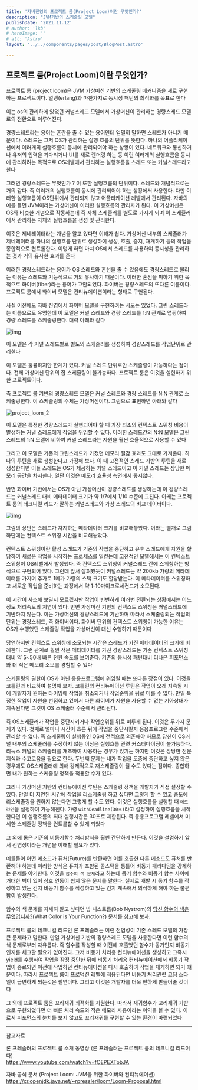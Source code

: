 ```yaml
---
title: '자바진영의 프로젝트 룸(Project Loom)이란 무엇인가?'
description: "JVM기반의 스케줄링 모델"
publishDate: '2021.11.12'
# author: 'lkb'
# heroImage: ''
# alt: 'Astro'
layout: '../../components/pages/post/BlogPost.astro'

---
```


## 프로젝트 룸(Project Loom)이란 무엇인가?

프로젝트 룸 (project loom)은 JVM 가상머신 기반의 스케줄링 메커니즘을 새로 구현하는 프로젝트이다. 얼랭(erlang)과 마찬가지로 동시성 패턴의 최적화를 목표로 한다\
\
이는 os의 관리하에 있었던 커널스레드 모델에서 가상머신이 관리하는 경량스레드 모델로의 전환으로 이루어진다.\
\
경량스레드라는 용어는 혼란을 줄 수 있는 용어인데 엄밀히 말하면 스레드가 아니기 때문이다. 스레드는 그저 OS가 관리하는 실행 흐름의 단위를 뜻한다. 하나의 어플리케이션에서 여러개의 실행흐름이 동시에 관리되어야 하는 상황이 있다. 네트워크와 통신하거나 유저의 입력을 기다리거나 UI를 새로 렌더링 하는 등 이런 여러개의 실행흐름을 동시에 관리하려는 목적으로 OS레벨에서 관리하는 실행흐름을 스레드 또는 커널스레드라고 한다\
\
그러면 경량스레드는 무엇인가 ? 이 또한 실행흐름의 단위이다. 스레드와 개념적으로는 거의 같다. 즉 여러개의 실행흐름이 동시에 관리되어야 하는 상황에서 사용한다. 다만 이러한 실행흐름이 OS단위에서 관리되지 않고 어플리케이션 레벨에서 관리된다. 자바의 예를 들면 JVM이라는 가상머신이 이러한 실행흐름의 관리자가 된다. 이 가상머신은 OS와 비슷한 개념으로 작동하는데 즉 자체 스케줄러를 별도로 가지게 되며 이 스케줄러에서 관리하는 자체의 실행흐름을 생성 및 관리한다.\
\
이것은 제네레이터라는 개념을 알고 있다면 이해가 쉽다. 가상머신 내부의 스케줄러가 제네레이터를 하나의 실행흐름 단위로 생성하여 생성, 호출, 중지, 재개하기 등의 작업을 종합적으로 컨트롤한다. 이렇게 하면 마치 OS에서 스레드를 사용하여 동시성을 관리하는 것과 거의 유사한 효과를 준다\
\
이러한 경량스레드라는 용어가 OS 스레드와 혼선을 줄 수 있음에도 경량스레드로 불리는 이유는 스레드와 기능적으로 거의 유사하기 때문이다. 이러한 혼선을 피하기 위한 목적으로 화이버(fiber)라는 용어가 고안되었다. 화이버는 경량스레드의 또다른 이름이다. 프로젝트 룸에서 화이버 모델은 컨티뉴에이션이라는 형태로 구현된다.\
\
사실 이전에도 자바 진영에서 화이버 모델을 구현하려는 시도는 있었다. 그린 스레드라는 이름으로도 유명한데 이 모델은 커널 스레드와 경량 스레드를 1:N 관계로 맵핑하여 경량 스레드를 스케줄링한다. 대략 아래와 같다

<!-- ![img](../assets/blog/211112_project_loom/project_loom_1.png) -->
![img](/assets/blog/211112_project_loom/project_loom_1.png)

이 모델은 각 커널 스레드별로 별도의 스케줄러를 생성하여 경량스레드를 작업단위로 관리한다\
\
이 모델은 훌륭하지만 한계가 있다. 커널 스레드 단위로만 스케줄링이 가능하다는 점이다. 전체 가상머신 단위의 잡 스케줄링이 불가능하다. 프로젝트 룸은 이것을 실현하기 위한 프로젝트이다.\
\
즉 프로젝트 룸 기반의 경량스레드 모델은 커널 스레드와 경량 스레드를 N:N 관계로 스케줄링한다. 이 스케줄링의 주체는 가상머신이다. 그림으로 표현하면 아래와 같다

![project_loom_2](/assets/blog/211112_project_loom/project_loom_2.jpg)

이 모델은 특정한 경량스레드가 실행되어야 할 때 가장 최소의 컨텍스트 스위칭 비용이 발생하는 커널 스레드에게 작업을 위임할 수 있다. 이러한 스레드간의 N:N 모델은 그린스레드의 1:N 모델에 비하여 커널 스레드라는 자원을 훨씬 효율적으로 사용할 수 있다\
\
그리고 이 모델은 기존의 그린스레드가 가졌던 메모리 절감 효과도 그대로 가져온다. 하나의 루틴을 새로 생성한다고 가정해 보자. 이 때 고전적인 스레드 기반의 루틴을 새로 생성한다면 이들 스레드는 OS가 제공하는 커널 스레드이고 이 커널 스레드는 상당한 메모리 공간을 차지한다. 일단 이것은 메모리 효율성 측면에서 좋지않다.\
\
반면 화이버 기반에서는 OS가 아닌 가상머신이 경량스레드를 생성하는데 이 경량스레드는 커널스레드 대비 메타데이터 크기가 약 1/7에서 1/10 수준에 그친다. 아래는 프로젝트 룸의 테크니컬 리드가 말하는 커널스레드와 가상 스레드의 비교 데이터이다.

<!-- assets\blog\211112_project_loom -->
![img](/assets/blog/211112_project_loom/project_loom_3_mod.jpg)


그림의 상단은 스레드가 차지하는 메타데이터 크기를 비교해놓았다. 이와는 별개로 그림 하단에는 컨텍스트 스위칭 시간을 비교해놓았다.\
\
컨텍스트 스위칭이란 활성 스레드가 기존의 작업을 중단하고 유휴 스레드에게 자원을 할당하여 새로운 작업을 시작하는 프로세스를 일컫는데 고전적인 모델에서는 이 컨텍스트 스위칭이 OS레벨에서 발생했다. 즉 컨텍스트 스위칭이 커널스레드 간에 스위칭하는 방식으로 구현되어 있다. 그런데 앞서 살펴봤듯이 커널스레드는 약 200kb 가량의 메타데이터를 가지며 추가로 1메가 가량의 스택 크기도 할당받는다. 이 메타데이터를 스위칭하고 새로운 작업을 준비하는 과정에서 약 1-10마이크로세컨드가 소모된다.\
\
이 시간이 사소해 보일지 모르겠지만 작업이 빈번하게 여러번 전환되는 상황에서는 어느정도 처리속도의 지연이 있다.
반면 가상머신 기반의 컨텍스트 스위칭은 커널스레드에 기반하지 않는다. 이는 가상머신의 경량스레드에 기반하며 따라서 스케줄링되는 작업의 단위는 경량스레드, 즉 화이버이다. 화이버 단위의 컨텍스트 스위칭이 가능한 이유는 OS가 수행했던 스케줄링 작업을 가상머신이 대신 수행하기 때문이다\
\
당연하지만 컨텍스트 스위칭에 소모되는 시간은 스레드가 가진 메타데이터의 크기에 비례한다. 그런 관계로 훨씬 적은 메타데이터를 가진 경량스레드는 기존 컨텍스트 스위칭 대비 약 5~50배 빠른 전환 속도를 보여준다. 기존의 동시성 패턴대비 더나은 퍼포먼스와 더 적은 메모리 소모를 경험할 수 있다\
\
스케줄링의 권한이 OS가 아닌 응용프로그램에 위임될 때는 또다른 장점이 있다. 이것을 코틀린과 비교하여 설명해 보자. 코틀린의 컨티뉴에이션 루틴은 작업이 오래 지속될 시에 개발자가 원하는 타이밍에 작업을 취소되거나 작업순위을 뒤로 미룰 수 없다. 만일 특정한 작업이 자원을 선점하고 있어서 다른 화이버가 자원을 사용할 수 없는 기아상태가 지속된다면 그것이 OS 스케줄러 수준에서 관리된다.\
\
즉 OS스케줄러가 작업을 중단시키거나 작업순위를 뒤로 미루게 된다. 이것은 두가지 문제가 있다. 첫째로 얼마나 시간이 흐른 뒤에 작업을 중단시킬지 응용프로그램 수준에서 관리할 수 없다. 즉 스케줄링이 실행중인 OS에 전적으로 의존해야 하므로 당신이 OS커널 내부의 스케줄러를 수정하지 않는 이상은 실행흐름 관련 커스터마이징이 불가능하다. 리눅스 커널의 스케줄러를 개조하여 사용하는 경우가 있기는 하지만 이것은 상당한 전문지식과 수고로움을 필요로 한다. 두번째 문제는 내가 작업을 도중에 중단하고 싶지 않은 경우에도 OS스케줄러에 의해 강제적으로 재스케줄링이 될 수도 있다는 점이다. 종합하면 내가 원하는 스케줄링 정책을 적용할 수가 없다.\
\
그러나 가상머신 기반의 컨티뉴에이션 루틴은 스케줄링 정책을 개발자가 직접 설정할 수 있다. 만일 더 지연된 시간에 작업을 리스케줄링 하고 싶다면 그렇게 할 수 있고 중도에 리스케줄링을 원하지 않는다면 그렇게 할 수도 있다. 이것은 실행흐름을 실행할 때 `데드라인`을 설정하여 가능해진다. 가령 `withDeadline(30초)`라고 설정하여 실행흐름을 시작한다면 이 실행흐름의 최대 실행시간은 30초로 제한된다. 즉 응용프로그램 레벨에서 미세한 스케줄링 정책을 컨트롤할 수 있게 되었다\
\
그 외에 롬은 기존의 비동기함수 처리방식을 훨씬 간단하게 만든다. 이것을 설명하기 앞서 전염성이라는 개념을 이해할 필요가 있다.\
\
예를들어 어떤 메소드가 퓨처(Future)를 반환하면 이를 호출한 다른 메소드도 퓨처를 반환해야 하는데 이러한 방식은 퓨처가 포함된 콜스택을 통틀어 비동기 패러다임을 강제하는 문제를 야기한다.
이것을 `함수의 색 문제`라고 하는데 동기 함수와 비동기 함수 사이에 거대한 벽이 있어 상호 연동이 쉽지 않은 문제를 말한다. 실제로 개발 시 동기 함수를 작성하고 있는 건지 비동기 함수를 작성하고 있는 건지 계속해서 의식하게 해야 하는 불편함이 발생한다.\
\
함수의 색 문제를 자세히 알고 싶다면 밥 니스트롬(Bob Nystrom)의 [당신 함수의 색은 무엇입니까?](http://journal.stuffwithstuff.com/2015/02/01/what-color-is-your-function/)(What Color is Your Function?) 문서를 참고해 보자.\
\
프로젝트 룸의 테크니컬 리드인 론 프레슬러는 이런 전염성이 기존 스레드 모델의 가장 큰 문제라고 말한다.
만일 가상머신 기반의 경량스레드 모델을 사용한다면 이런 함수의 색 문제로부터 자유롭다. 즉 함수를 작성할 때 이전에 호출했던 함수가 동기인지 비동기인지를 체크할 필요가 없어진다. 그저 비동기 처리용 컨티뉴에이션을 생성하고 그즉시 yield를 수행하여 작업을 잠정 중단한 뒤에 비동기 처리용 컨티뉴에이션에서 비동기 작업이 종료되면 이전에 작업하던 컨티뉴에이션을 다시 호출하여 작업을 재개하면 되기 떄문이다. 따라서 프로젝트 룸이 프로덕션 레벨에 적용된다면 비동기 처리관련 코딩 스타일이 급변하게 되는것은 필연이다. 그리고 이것은 개발자를 더욱 편하게 만들어줄 것이다\
\
그 외에 프로젝트 룸은 꼬리재귀 최적화를 지원한다. 따라서 재귀함수가 꼬리재귀 기반으로 구현되었다면 더 빠른 처리 속도와 적은 메모리 사용이라는 이익을 볼 수 있다. 이로서 퍼포먼스의 눈치를 보지 않고도 꼬리재귀를 구현할 수 있는 환경이 마련되었다

---

참고자료

론 프레슬러의 프로젝트 룸 소개 동영상 (론 프레슬러는 프로젝트 룸의 테크니컬 리드이다)\
https://www.youtube.com/watch?v=fOEPEXTpbJA

자바 공식 문서 (Project Loom: JVM을 위한 화이버와 컨티뉴에이션)\
https://cr.openjdk.java.net/~rpressler/loom/Loom-Proposal.html
